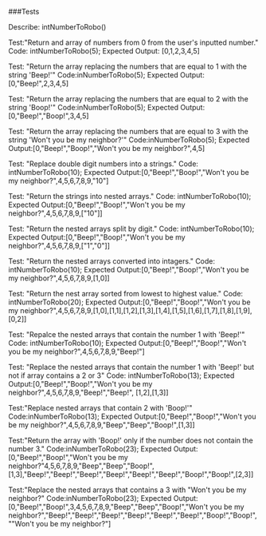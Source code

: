 ###Tests

Describe: intNumberToRobo()

Test:"Return and array of numbers from 0 from the user's inputted number."
Code: intNumberToRobo(5);
Expected Output: [0,1,2,3,4,5]

Test: "Return the array replacing the numbers that are equal to 1 with the string 'Beep!'"
Code:inNumberToRobo(5);
Expected Output:[0,"Beep!",2,3,4,5]

Test: "Return the array replacing the numbers that are equal to 2 with the string 'Boop!'"
Code:inNumberToRobo(5);
Expected Output:[0,"Beep!","Boop!",3,4,5]

Test: "Return the array replacing the numbers that are equal to 3 with the string 'Won't you be my neighbor?'"
Code:inNumberToRobo(5);
Expected Output:[0,"Beep!","Boop!","Won't you be my neighbor?",4,5]

Test: "Replace double digit numbers into a strings." 
Code: intNumberToRobo(10);
Expected Output:[0,"Beep!","Boop!","Won't you be my neighbor?",4,5,6,7,8,9,"10"]

Test: "Return the strings into nested arrays."
Code: intNumberToRobo(10);
Expected Output:[0,"Beep!","Boop!","Won't you be my neighbor?",4,5,6,7,8,9,["10"]]

Test: "Return the nested arrays split by digit."
Code: intNumberToRobo(10);
Expected Output:[0,"Beep!","Boop!","Won't you be my neighbor?",4,5,6,7,8,9,["1","0"]]

Test: "Return the nested arrays converted into intagers."
Code: intNumberToRobo(10);
Expected Output:[0,"Beep!","Boop!","Won't you be my neighbor?",4,5,6,7,8,9,[1,0]]

Test: "Return the nest array sorted from lowest to highest value."
Code: intNumberToRobo(20);
Expected Output:[0,"Beep!","Boop!","Won't you be my neighbor?",4,5,6,7,8,9,[1,0],[1,1],[1,2],[1,3],[1,4],[1,5],[1,6],[1,7],[1,8],[1,9],[0,2]]

Test: "Repalce the nested arrays that contain the number 1 with 'Beep!'"
Code: intNumberToRobo(10);
Expected Output:[0,"Beep!","Boop!","Won't you be my neighbor?",4,5,6,7,8,9,"Beep!"]

Test: "Replace the nested arrays that contain the number 1 with 'Beep!' but not if array contains a 2 or 3"
Code: intNumberToRobo(13);
Expected Output:[0,"Beep!","Boop!","Won't you be my neighbor?",4,5,6,7,8,9,"Beep!","Beep!", [1,2],[1,3]]

Test:"Replace nested arrays that contain 2 with 'Boop!'"
Code:inNumberToRobo(13);
Expected Output:[0,"Beep!","Boop!","Won't you be my neighbor?",4,5,6,7,8,9,"Beep","Beep","Boop!",[1,3]]

Test:"Return the array with 'Boop!' only if the number does not contain the number 3."
Code:inNumberToRobo(23);
Expected Output:[0,"Beep!","Boop!","Won't you be my neighbor?"4,5,6,7,8,9,"Beep","Beep","Boop!",[1,3],"Beep!","Beep!","Beep!","Beep!","Beep!","Beep!","Boop!","Boop!",[2,3]]

Test:"Replace the nested arrays that contains a 3 with "Won't you be my neighbor?"
Code:inNumberToRobo(23);
Expected Output:[0,"Beep!","Boop!",3,4,5,6,7,8,9,"Beep","Beep","Boop!","Won't you be my neighbor?","Beep!","Beep!","Beep!","Beep!","Beep!","Beep!","Boop!","Boop!",""Won't you be my neighbor?"]
